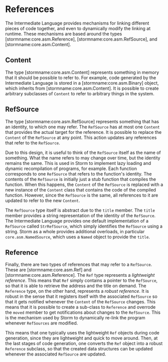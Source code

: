 References
==========

The Intermediate Language provides mechanisms for linking different pieces of code together, and
even to dynamically modify the linking at runtime. These mechanisms are based around the types
[stormname:core.asm.Reference], [stormname:core.asm.RefSource], and [stormname:core.asm.Content].


Content
-------

The type [stormname:core.asm.Content] represents something in memory that it should be possible to
refer to. For example, code generated by the Intermediate Language is stored in a
[stormname:core.asm.Binary] object, which inherits from [stormname:core.asm.Content]. It is possible
to create arbitrary subclasses of `Content` to refer to arbitrary things in the system.


RefSource
---------

The type [stormname:core.asm.RefSource] represents something that has an identity, to which one may
refer. The `RefSource` has at most one `Content` that provides the actual target for the reference.
It is possible to replace the `Content` of the `RefSource` at any point. This action updates any
references that refer to the `RefSource`.

Due to this design, it is useful to think of the `RefSource` itself as the name of something. What
the name refers to may change over time, but the identity remains the same. This is used in Storm to
implement lazy loading and dynamic recompilation of programs, for example. Each function corresponds
to one `RefSource` that refers to the function's identity. The contents of the `RefSource` is
initially just a stub function that compiles the function. When this happens, the `Content` of the
`RefSource` is replaced with a new instance of the `Content` class that contains the code of the
compiled function. However, since the `RefSource` is the same, all references to it are updated to
refer to the new `Content`.

The `RefSource` type itself is abstract due to the `title` member. The `title` member provides a
string representation of the identity of the `RefSource`. The Intermediate Language provides one
default implementation of a `RefSource` called `StrRefSource`, which simply identifies the
`RefSource` using a string. Storm as a whole provides additional overloads, in particular
`core.asm.NamedSource`, which uses a `Named` object to provide the `title`.


Reference
---------

Finally, there are two types of references that may refer to a `RefSource`. These are
[stormname:core.asm.Ref] and [stormname:core.asm.Reference]. The `Ref` type represents a
*lightweight reference*. This means that `Ref` simply contains a pointer to the `RefSource`, so that
it is able to retrieve the address and the title on demand. The `Reference` type, on the other hand,
represents a *robust reference*. It is robust in the sense that it registers itself with the
associated `RefSource` so that it gets notified whenever the `Content` of the `RefSource` changes.
This means that it is possible to create a sub-class to `Reference` and overrode the `moved` member
to get notifications about changes to the `RefSource`. This is the mechanism used by Storm to
dynamically re-link the program whenever `RefSources` are modified.

This means that one typically uses the lightweight `Ref` objects during code generation, since they
are lightweight and quick to move around. Then, at the last stages of code generation, one converts
the `Ref` object into a robust `Reference` subclass, so that the created data structures can be
updated whenever the associated `RefSource` are updated.
